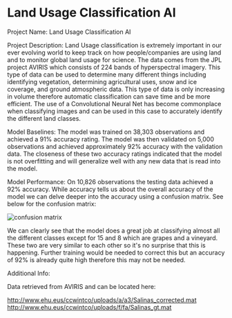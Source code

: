 # Land Usage Classification AI

Project Name: Land Usage Classification AI

Project Description: Land Usage classification is extremely important in our ever evolving world to keep track on how people/companies are using land and to monitor global land usage for science. The data comes from the JPL project AVIRIS which consists of 224 bands of hyperspectral imagery. This type of data can be used to determine many different things including identifying vegetation, determining agricultural uses, snow and ice coverage, and ground atmospheric data. This type of data is only increasing in volume therefore automatic classification can save time and be more efficient. The use of a Convolutional Neural Net has become commonplace when classifying images and can be used in this case to accurately identify the different land classes.

Model Baselines: The model was trained on 38,303 observations and achieved a 91% accuracy rating. The model was then validated on 5,000 observations and achieved approximately 92% accuracy with the validation data. The closeness of these two accuracy ratings indicated that the model is not overfitting and will generalize well with any new data that is read into the model.

Model Performance: On 10,826 observations the testing data achieved a 92% accuracy. While accuracy tells us about the overall accuracy of the model we can delve deeper into the accuracy using a confusion matrix. See below for the confusion matrix:

![confusion matrix](https://user-images.githubusercontent.com/95090904/182252064-8eb10d6a-dc78-40fb-94bf-4ea85af430fe.png)

We can clearly see that the model does a great job at classifying almost all the different classes except for 15 and 8 which are grapes and a vineyard. These two are very similar to each other so it's no surprise that this is happening. Further training would be needed to correct this but an accuracy of 92% is already quite high therefore this may not be needed.

Additional Info:

Data retrieved from AVIRIS and can be located here:

http://www.ehu.eus/ccwintco/uploads/a/a3/Salinas_corrected.mat 
http://www.ehu.eus/ccwintco/uploads/f/fa/Salinas_gt.mat
